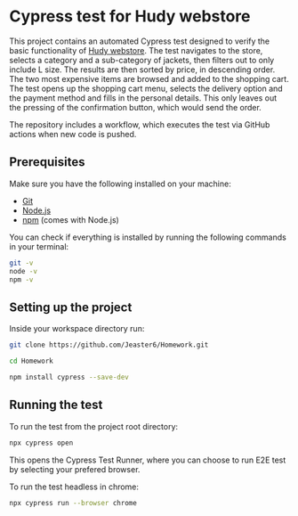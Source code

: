 # Cypress test for Hudy webstore

This project contains an automated Cypress test designed to verify the basic functionality of [Hudy webstore](https://www.hudy.cz/).
The test navigates to the store, selects a category and a sub-category of jackets, then filters out to only include L size.
The results are then sorted by price, in descending order. The two most expensive items are browsed and added to the shopping cart.
The test opens up the shopping cart menu, selects the delivery option and the payment method and fills in the personal details.
This only leaves out the pressing of the confirmation button, which would send the order.

The repository includes a workflow, which executes the test via GitHub actions when new code is pushed.

## Prerequisites

Make sure you have the following installed on your machine:

- [Git](https://git-scm.com/downloads)
- [Node.js](https://nodejs.org/)
- [npm](https://www.npmjs.com/) (comes with Node.js)

You can check if everything is installed by running the following commands in your terminal:

```bash
git -v
node -v
npm -v
```

## Setting up the project

Inside your workspace directory run:

```bash
git clone https://github.com/Jeaster6/Homework.git
```
```bash
cd Homework
```
```bash
npm install cypress --save-dev
```

## Running the test

To run the test from the project root directory:

```bash
npx cypress open
```

This opens the Cypress Test Runner, where you can choose to run E2E test by selecting your prefered browser.


To run the test headless in chrome:

```bash
npx cypress run --browser chrome
```
